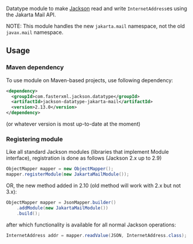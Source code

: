 Datatype module to make [Jackson](../../../jackson)
read and write `InternetAddress`es using the Jakarta Mail API.

NOTE: This module handles the new `jakarta.mail` namespace, not the old
`javax.mail` namespace.

## Usage

### Maven dependency

To use module on Maven-based projects, use following dependency:

```xml
<dependency>
  <groupId>com.fasterxml.jackson.datatype</groupId>
  <artifactId>jackson-datatype-jakarta-mail</artifactId>
  <version>2.13.0</version>
</dependency>
```

(or whatever version is most up-to-date at the moment)

### Registering module

Like all standard Jackson modules (libraries that implement Module interface),
registration is done as follows (Jackson 2.x up to 2.9)

```java
ObjectMapper mapper = new ObjectMapper();
mapper.registerModule(new JakartaMailModule());
```
OR, the new method added in 2.10 (old method will work with 2.x but not 3.x):


```java
ObjectMapper mapper = JsonMapper.builder()
    .addModule(new JakartaMailModule())
    .build();
```

after which functionality is available for all normal Jackson operations:

```java
InternetAddress addr = mapper.readValue(JSON, InternetAddress.class);
```
